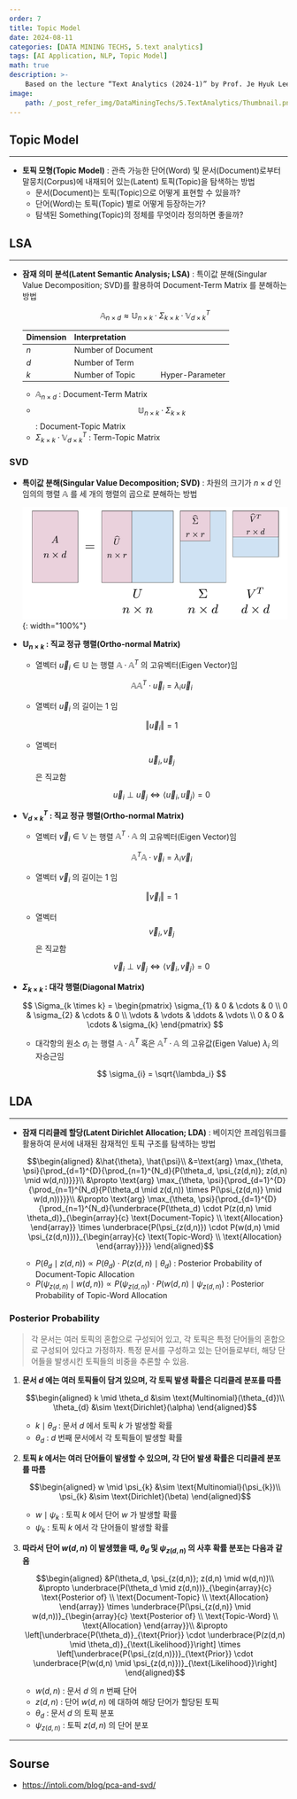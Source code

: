 ```yaml
---
order: 7
title: Topic Model
date: 2024-08-11
categories: [DATA MINING TECHS, 5.text analytics]
tags: [AI Application, NLP, Topic Model]
math: true
description: >-
    Based on the lecture “Text Analytics (2024-1)” by Prof. Je Hyuk Lee, Dept. of Data Science, The Grad. School, Kookmin Univ.
image:
    path: /_post_refer_img/DataMiningTechs/5.TextAnalytics/Thumbnail.png
---
```


## Topic Model
-----

- **토픽 모형(Topic Model)** : 관측 가능한 단어(Word) 및 문서(Document)로부터 말뭉치(Corpus)에 내재되어 있는(Latent) 토픽(Topic)을 탐색하는 방법
    - 문서(Document)는 토픽(Topic)으로 어떻게 표현할 수 있을까?
    - 단어(Word)는 토픽(Topic) 별로 어떻게 등장하는가?
    - 탐색된 Something(Topic)의 정체를 무엇이라 정의하면 좋을까?

## LSA
-----

- **잠재 의미 분석(Latent Semantic Analysis; LSA)** : 특이값 분해(Singular Value Decomposition; SVD)를 활용하여 Document-Term Matrix 를 분해하는 방법

    $$
    \mathbb{A}_{n \times d} \approx \mathbb{U}_{n \times k} \cdot \Sigma_{k \times k} \cdot \mathbb{V}^{T}_{d \times k}
    $$

    | Dimension | Interpretation | |
    |---|---|---|
    | $n$ | Number of Document | |
    | $d$ | Number of Term | |
    | $k$ | Number of Topic | Hyper-Parameter |

    - $\mathbb{A}_{n \times d}$ : Document-Term Matrix
    - $$\mathbb{U}_{n \times k} \cdot \Sigma_{k \times k}$$ : Document-Topic Matrix
    - $\Sigma_{k \times k} \cdot \mathbb{V}_{d \times k}^{T}$ : Term-Topic Matrix

### SVD

- **특이값 분해(Singular Value Decomposition; SVD)** : 차원의 크기가 $n \times d$ 인 임의의 행렬 $\mathbb{A}$ 를 세 개의 행렬의 곱으로 분해하는 방법

    ![04](/_post_refer_img/DataMiningTechs/5.TextAnalytics/07-01.png){: width="100%"}

- **$\mathbb{U}_{n \times k}$ : 직교 정규 행렬(Ortho-normal Matrix)**
    - 열벡터 $\overrightarrow{u}_{i} \in \mathbb{U}$ 는 행렬 $\mathbb{A} \cdot \mathbb{A}^{T}$ 의 고유벡터(Eigen Vector)임

        $$
        \mathbb{A}\mathbb{A}^{T} \cdot \overrightarrow{u}_i = \lambda_i \overrightarrow{u}_i
        $$

    - 열벡터 $\overrightarrow{u}_{i}$ 의 길이는 $1$ 임

        $$
        \Vert \overrightarrow{u}_{i} \Vert = 1
        $$

    - 열벡터 $$\overrightarrow{u}_{i}, \overrightarrow{u}_{j}$$ 은 직교함

        $$
        \overrightarrow{u}_{i} \perp \overrightarrow{u}_{j} \Leftrightarrow \langle \overrightarrow{u}_{i}, \overrightarrow{u}_{j} \rangle = 0
        $$

- **$\mathbb{V}_{d \times k}^{T}$ : 직교 정규 행렬(Ortho-normal Matrix)**
    - 열벡터 $\overrightarrow{v}_{i} \in \mathbb{V}$ 는 행렬 $\mathbb{A}^{T} \cdot \mathbb{A}$ 의 고유벡터(Eigen Vector)임

        $$
        \mathbb{A}^{T}\mathbb{A} \cdot \overrightarrow{v}_i = \lambda_i \overrightarrow{v}_i
        $$

    - 열벡터 $\overrightarrow{v}_{i}$ 의 길이는 $1$ 임

        $$
        \Vert \overrightarrow{v}_{i} \Vert = 1
        $$

    - 열벡터 $$\overrightarrow{v}_{i}, \overrightarrow{v}_{j}$$ 은 직교함

        $$
        \overrightarrow{v}_{i} \perp \overrightarrow{v}_{j} \Leftrightarrow \langle \overrightarrow{v}_{i}, \overrightarrow{v}_{j} \rangle = 0
        $$

- **$\Sigma_{k \times k}$ : 대각 행렬(Diagonal Matrix)**

    $$
    \Sigma_{k \times k}
    = \begin{pmatrix}
    \sigma_{1} & 0 & \cdots & 0 \\
    0 & \sigma_{2} & \cdots & 0 \\
    \vdots & \vdots & \ddots & \vdots \\
    0 & 0 & \cdots & \sigma_{k}
    \end{pmatrix}
    $$

    - 대각항의 원소 $\sigma_{i}$ 는 행렬 $\mathbb{A} \cdot \mathbb{A}^{T}$ 혹은 $\mathbb{A}^{T} \cdot \mathbb{A}$ 의 고유값(Eigen Value) $\lambda_{i}$ 의 자승근임 

        $$
        \sigma_{i} = \sqrt{\lambda_i}
        $$

## LDA
-----

- **잠재 디리클레 할당(Latent Dirichlet Allocation; LDA)** : 베이지안 프레임워크를 활용하여 문서에 내재된 잠재적인 토픽 구조를 탐색하는 방법

    $$\begin{aligned}
    &\hat{\theta}, \hat{\psi}\\
    &=\text{arg} \max_{\theta, \psi}{\prod_{d=1}^{D}{\prod_{n=1}^{N_d}{P(\theta_d, \psi_{z(d,n)}; z(d,n) \mid w(d,n))}}}\\
    &\propto \text{arg} \max_{\theta, \psi}{\prod_{d=1}^{D}{\prod_{n=1}^{N_d}{P(\theta_d \mid z(d,n)) \times P(\psi_{z(d,n)} \mid w(d,n))}}}\\
    &\propto \text{arg} \max_{\theta, \psi}{\prod_{d=1}^{D}{\prod_{n=1}^{N_d}{\underbrace{P(\theta_d) \cdot P(z(d,n) \mid \theta_d)}_{\begin{array}{c} \text{Document-Topic} \\ \text{Allocation} \end{array}} \times \underbrace{P(\psi_{z(d,n)}) \cdot P(w(d,n) \mid \psi_{z(d,n)})}_{\begin{array}{c} \text{Topic-Word} \\ \text{Allocation} \end{array}}}}}
    \end{aligned}$$

    - $P(\theta_d \mid z(d,n)) \propto P(\theta_d) \cdot P(z(d,n) \mid \theta_d)$ : Posterior Probability of Document-Topic Allocation
    - $P(\psi_{z(d,n)} \mid w(d,n)) \propto P(\psi_{z(d,n)}) \cdot P(w(d,n) \mid \psi_{z(d,n)})$ : Posterior Probability of Topic-Word Allocation

### Posterior Probability

> 각 문서는 여러 토픽의 혼합으로 구성되어 있고, 각 토픽은 특정 단어들의 혼합으로 구성되어 있다고 가정하자. 특정 문서를 구성하고 있는 단어들로부터, 해당 단어들을 발생시킨 토픽들의 비중을 추론할 수 있음.

1. **문서 $d$ 에는 여러 토픽들이 담겨 있으며, 각 토픽 발생 확률은 디리클레 분포를 따름**

    $$\begin{aligned}
    k \mid \theta_d &\sim \text{Multinomial}(\theta_{d})\\
    \theta_{d} &\sim \text{Dirichlet}(\alpha)
    \end{aligned}$$

    - $k \mid \theta_d$ : 문서 $d$ 에서 토픽 $k$ 가 발생할 확률
    - $\theta_d$ : $d$ 번째 문서에서 각 토픽들이 발생할 확률

2. **토픽 $k$ 에서는 여러 단어들이 발생할 수 있으며, 각 단어 발생 확률은 디리클레 분포를 따름**

    $$\begin{aligned}
    w \mid \psi_{k} &\sim \text{Multinomial}(\psi_{k})\\
    \psi_{k} &\sim \text{Dirichlet}(\beta)
    \end{aligned}$$

    - $w \mid \psi_{k}$ : 토픽 $k$ 에서 단어 $w$ 가 발생할 확률
    - $\psi_{k}$ : 토픽 $k$ 에서 각 단어들이 발생할 확률

3. **따라서 단어 $w(d,n)$ 이 발생했을 때, $\theta_d$ 및 $\psi_{z(d,n)}$ 의 사후 확률 분포는 다음과 같음**

    $$\begin{aligned}
    &P(\theta_d, \psi_{z(d,n)}; z(d,n) \mid w(d,n))\\
    &\propto \underbrace{P(\theta_d \mid z(d,n))}_{\begin{array}{c} \text{Posterior of} \\ \text{Document-Topic} \\ \text{Allocation} \end{array}} \times \underbrace{P(\psi_{z(d,n)} \mid w(d,n))}_{\begin{array}{c} \text{Posterior of} \\ \text{Topic-Word} \\ \text{Allocation} \end{array}}\\
    &\propto \left[\underbrace{P(\theta_d)}_{\text{Prior}} \cdot \underbrace{P(z(d,n) \mid \theta_d)}_{\text{Likelihood}}\right] \times \left[\underbrace{P(\psi_{z(d,n)})}_{\text{Prior}} \cdot \underbrace{P(w(d,n) \mid \psi_{z(d,n)})}_{\text{Likelihood}}\right]
    \end{aligned}$$

    - $w(d,n)$ : 문서 $d$ 의 $n$ 번째 단어
    - $z(d,n)$ : 단어 $w(d,n)$ 에 대하여 해당 단어가 할당된 토픽
    - $\theta_d$ : 문서 $d$ 의 토픽 분포
    - $\psi_{z(d,n)}$ : 토픽 $z(d,n)$ 의 단어 분포

-----

## Sourse

- https://intoli.com/blog/pca-and-svd/